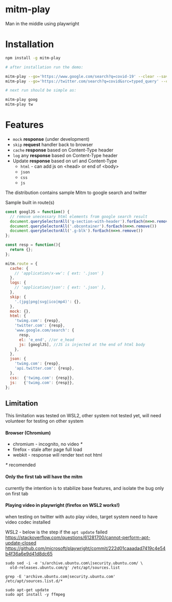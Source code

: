 # mitm-play
Man in the middle using playwright

# Installation
```bash
npm install -g mitm-play
```
```bash
# after installation run the demo:

mitm-play --go='https://www.google.com/search?q=covid-19' --clear --save=goog
mitm-play --go='https://twitter.com/search?q=covid&src=typed_query' --clear --save=tw

# next run should be simple as:

mitm-play goog
mitm-play tw
```

# Features
* `mock` __response__ (under development)
* `skip` __request__ handler back to browser   
* `cache` __response__ based on Content-Type header
* `log` any __response__ based on Content-Type header
* Update __response__ based on url and Content-Type
  * `html` - can add js on &lt;head&gt; or end of &lt;body&gt;
  * `json`
  * `css`
  * `js`

The distribution contains sample Mitm to google search and twitter 

Sample built in route(s)
```js
const googlJS = function() {
  // remove unecessary html elements from google search result 
  document.querySelectorAll('g-section-with-header').forEach(n=>n.remove())
  document.querySelectorAll('.obcontainer').forEach(n=>n.remove())
  document.querySelectorAll('.g-blk').forEach(n=>n.remove())
};

const resp = function(){
  return {};
};

mitm.route = {
  cache: {
    // 'application/x-ww': { ext: '.json' }
  },
  logs: {
    // 'application/json': { ext: '.json' },
  },
  skip: {
    '.(jpg|png|svg|ico|mp4)': {},
  },
  mock: {},
  html: {
    'twimg.com': {resp},
    'twitter.com': {resp},
    'www.google.com/search': {
      resp,
      el: 'e_end', //or e_head
      js: [googlJS], //JS is injected at the end of html body
    },
  },
  json: {
    'twimg.com': {resp},
    'api.twitter.com': {resp},
  },
  css:  {'twimg.com': {resp}},
  js:   {'twimg.com': {resp}},
};
```

## Limitation
This limitation was tested on WSL2, other system not tested yet, will need volunteer for testing on other system

#### Browser (Chromium)
- chromium - incognito, no video _*_
- firefox - stale after page full load
- webkit - response will render text not html

_*_ recomended

#### Only the first tab will have the mitm
currently the intention is to stabilize base features, and isolate the bug only on first tab

#### Playing video in playwright (firefox on WSL2 works!)
when testing on twitter with auto play video, target system need to have video codec installed 

WSL2 - below is the step if the `apt update` failed <br> 
https://stackoverflow.com/questions/61281700/cannot-perform-apt-update-closed
https://github.com/microsoft/playwright/commit/222d01caaadad7419c4e54b4f36a6e9d41d8dc65
```
sudo sed -i -e 's/archive.ubuntu.com\|security.ubuntu.com/ \
  old-releases.ubuntu.com/g' /etc/apt/sources.list

grep -E 'archive.ubuntu.com|security.ubuntu.com' /etc/apt/sources.list.d/*

sudo apt-get update
sudo apt install -y ffmpeg
```
